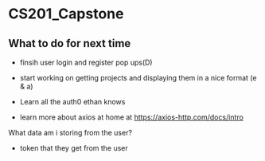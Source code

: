 # CS201_Capstone

## What to do for next time

- finsih user login and register pop ups(D)
- start working on getting projects and displaying them in a nice format (e & a)
- Learn all the auth0 ethan knows

- learn more about axios at home at https://axios-http.com/docs/intro

What data am i storing from the user?

- token that they get from the user
